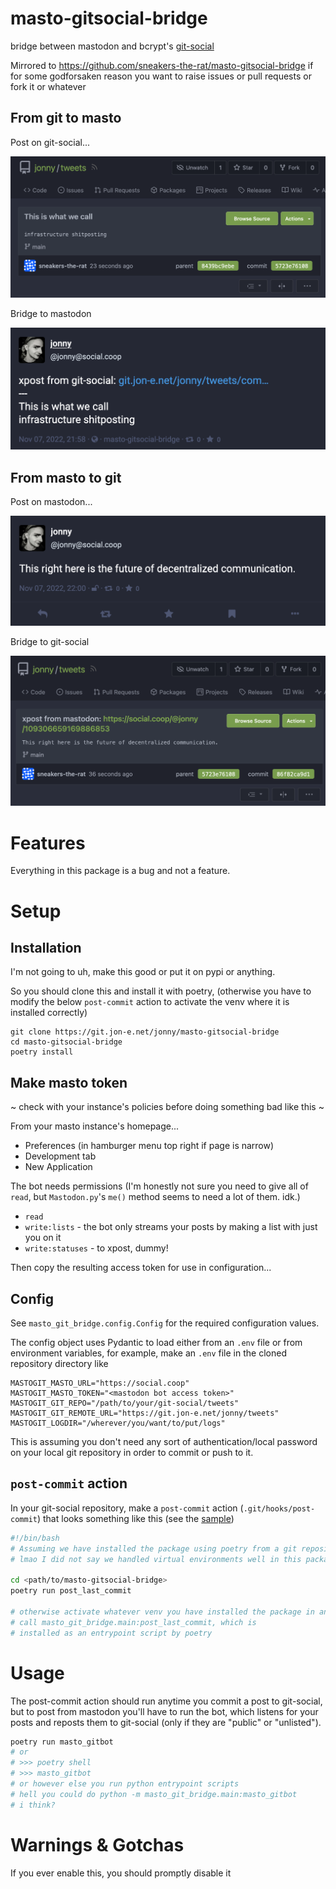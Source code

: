 # masto-gitsocial-bridge

bridge between mastodon and bcrypt's [git-social](https://github.com/diracdeltas/tweets)

Mirrored to https://github.com/sneakers-the-rat/masto-gitsocial-bridge if for some godforsaken reason you want to raise issues or pull requests or fork it or whatever

## From git to masto

Post on git-social...

![Post on git social: This is what we call infrastructure shitposting](img/git-to-masto_0.png)

Bridge to mastodon

![Post on mastodon, same text but with link to the git commit](img/git-to-masto_1.png)

## From masto to git

Post on mastodon...

![Post on mastodon: This is the future of decentralized communication](img/masto-to-git_0.png)

Bridge to git-social

![Post on git social: same post, but with link to tweet](img/masto-to-git_1.png)

# Features

Everything in this package is a bug and not a feature.

# Setup

## Installation

I'm not going to uh, make this good or put it on pypi or anything.

So you should clone this and install it with poetry, (otherwise
you have to modify the below `post-commit` action to activate the
venv where it is installed correctly)

```shell
git clone https://git.jon-e.net/jonny/masto-gitsocial-bridge
cd masto-gitsocial-bridge
poetry install
```

## Make masto token

~ check with your instance's policies before doing something bad like this ~

From your masto instance's homepage...

- Preferences (in hamburger menu top right if page is narrow)
- Development tab
- New Application

The bot needs permissions (I'm honestly not sure you need to give all of `read`, but 
`Mastodon.py`'s `me()` method seems to need a lot of them. idk.)
- `read`
- `write:lists` - the bot only streams your posts by making a list with just you on it
- `write:statuses` - to xpost, dummy!

Then copy the resulting access token for use in configuration...

## Config

See `masto_git_bridge.config.Config` for the required configuration values.

The config object uses Pydantic to load either from an `.env` file or 
from environment variables, for example, make an `.env` file in the cloned
repository directory like

```
MASTOGIT_MASTO_URL="https://social.coop"
MASTOGIT_MASTO_TOKEN="<mastodon bot access token>"
MASTOGIT_GIT_REPO="/path/to/your/git-social/tweets"
MASTOGIT_GIT_REMOTE_URL="https://git.jon-e.net/jonny/tweets"
MASTOGIT_LOGDIR="/wherever/you/want/to/put/logs"
```

This is assuming you don't need any sort of authentication/local password
on your local git repository in order to commit or push to it.

## `post-commit` action

In your git-social repository, make a `post-commit` action (`.git/hooks/post-commit`)
that looks something like this (see the [sample](post-commit.sample))

```bash
#!/bin/bash
# Assuming we have installed the package using poetry from a git repository
# lmao I did not say we handled virtual environments well in this package

cd <path/to/masto-gitsocial-bridge>
poetry run post_last_commit

# otherwise activate whatever venv you have installed the package in and
# call masto_git_bridge.main:post_last_commit, which is
# installed as an entrypoint script by poetry
```

# Usage

The post-commit action should run anytime you commit a post to git-social, but to post
from mastodon you'll have to run the bot, which listens for your posts and reposts them to 
git-social (only if they are "public" or "unlisted").

```bash
poetry run masto_gitbot
# or 
# >>> poetry shell
# >>> masto_gitbot
# or however else you run python entrypoint scripts
# hell you could do python -m masto_git_bridge.main:masto_gitbot
# i think?
```

# Warnings & Gotchas

If you ever enable this, you should promptly disable it